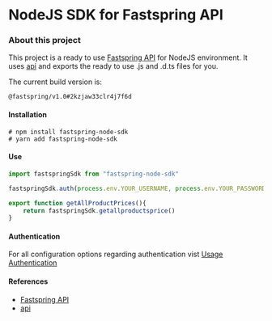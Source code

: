# NodeJS SDK for Fastspring API

### About this project

This project is a ready to use [Fastspring API](https://developer.fastspring.com/reference/getting-started-with-your-api) for NodeJS environment. It uses [api](https://api.readme.dev/docs/getting-started) and exports the ready to use .js and .d.ts files for you.

The current build version is:
```
@fastspring/v1.0#2kzjaw33clr4j7f6d
```

#### Installation

```console
# npm install fastspring-node-sdk
# yarn add fastspring-node-sdk
```

#### Use

```ts
import fastspringSdk from "fastspring-node-sdk"

fastspringSdk.auth(process.env.YOUR_USERNAME, process.env.YOUR_PASSWORD)

export function getAllProductPrices(){
    return fastspringSdk.getallproductsprice()
}
```

#### Authentication

For all configuration options regarding authentication vist [Usage Authentication](https://api.readme.dev/docs/authentication) 

#### References
* [Fastspring API](https://developer.fastspring.com/reference/getting-started-with-your-api)
* [api](https://api.readme.dev/docs/getting-started)


